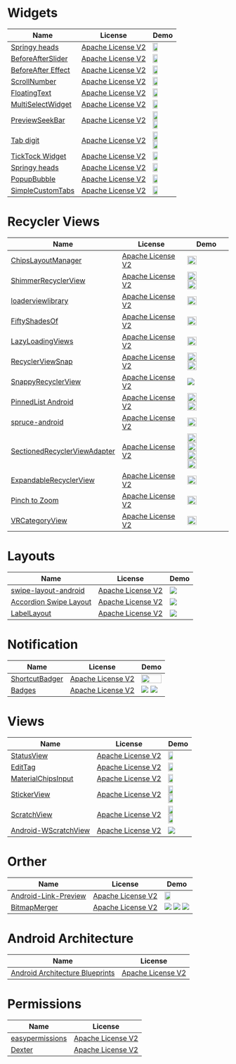 Widgets
======================
Name | License | Demo
--- | --- | ---
[Springy heads](https://android-arsenal.com/details/1/3142#!description) | [Apache License V2](https://www.apache.org/licenses/LICENSE-2.0) | <img src="https://raw.githubusercontent.com/flipkart-incubator/springy-heads/master/demo/demo.gif" width="49%">
[BeforeAfterSlider](https://android-arsenal.com/details/1/4795#!description) | [Apache License V2](https://www.apache.org/licenses/LICENSE-2.0) | <img src="https://raw.githubusercontent.com/developer--/before_after_slider/master/before-after-slider.gif" width="49%">
[BeforeAfter Effect](https://android-arsenal.com/details/1/4690) | [Apache License V2](https://www.apache.org/licenses/LICENSE-2.0) | <img src="https://cloud.githubusercontent.com/assets/4138527/19211444/9713cbdc-8d3c-11e6-84af-18a18ab02efb.gif?utm_source=android-arsenal.com&utm_medium=referral&utm_campaign=4690" width="49%">
[ScrollNumber](https://android-arsenal.com/details/1/3973) | [Apache License V2](https://www.apache.org/licenses/LICENSE-2.0) | <img src="https://raw.githubusercontent.com/a-voyager/ScrollNumber/master/imgs/01.gif" width="49%">
[FloatingText](https://android-arsenal.com/details/1/3360) | [Apache License V2](https://www.apache.org/licenses/LICENSE-2.0) | <img src="https://raw.githubusercontent.com/UFreedom/FloatingText/master/demo.gif" width="49%">
[MultiSelectWidget](https://android-arsenal.com/details/1/3467) | [Apache License V2](https://www.apache.org/licenses/LICENSE-2.0) | <img src="https://github.com/miteshpithadiya/MultiSelectWidget/blob/master/multiselectwidget/src/main/res/multiselectwidget.gif?utm_source=android-arsenal.com&utm_medium=referral&utm_campaign=3467" width="49%">
[PreviewSeekBar](https://android-arsenal.com/details/1/5199) | [Apache License V2](https://www.apache.org/licenses/LICENSE-2.0) | <img src="https://raw.githubusercontent.com/rubensousa/PreviewSeekBar/master/screenshots/playmovies.gif" width="49%"> <img src="https://raw.githubusercontent.com/rubensousa/PreviewSeekBar/master/screenshots/sample.gif" width="49%">
[Tab digit](https://android-arsenal.com/details/1/4786) | [Apache License V2](https://www.apache.org/licenses/LICENSE-2.0) | <img src="https://cloud.githubusercontent.com/assets/4138527/20869273/258ed640-ba6f-11e6-892c-a5986896134c.gif?utm_source=android-arsenal.com&utm_medium=referral&utm_campaign=4786" width="49%"> <img src="https://cloud.githubusercontent.com/assets/4138527/20869514/f503a208-ba73-11e6-800b-802d493e1a86.gif?utm_source=android-arsenal.com&utm_medium=referral&utm_campaign=4786" width="49%">
[TickTock Widget](https://android-arsenal.com/details/1/3556) | [Apache License V2](https://www.apache.org/licenses/LICENSE-2.0) | <img src="https://camo.githubusercontent.com/a99213ab9cbd3056b71b34d551d984ed422a438c/687474703a2f2f692e67697068792e636f6d2f50647835314a426635663930412e676966?utm_source=android-arsenal.com&utm_medium=referral&utm_campaign=3556" width="49%">
[Springy heads](https://android-arsenal.com/details/1/3142#!description) | [Apache License V2](https://www.apache.org/licenses/LICENSE-2.0) | <img src="https://raw.githubusercontent.com/alexive/visual-goodies/master/images/sample1.gif" width="49%"> 
[PopupBubble](https://android-arsenal.com/details/1/4110) | [Apache License V2](https://www.apache.org/licenses/LICENSE-2.0) | <img src="https://camo.githubusercontent.com/3f8912b907378a5227100a1c6d2868d641a826c6/687474703a2f2f7777772e77656269616e6b732e636f6d2f706f707570627562626c652f322e706e67?utm_source=android-arsenal.com&utm_medium=referral&utm_campaign=4110" width="49%"> 
[SimpleCustomTabs](https://android-arsenal.com/details/1/2950) | [Apache License V2](https://www.apache.org/licenses/LICENSE-2.0) | <img src="https://raw.githubusercontent.com/eliseomartelli/SimpleCustomTabs/master/assets/Screenshot1.jpg" width="49%"> 


Recycler Views
======================
Name | License | Demo
--- | --- | ---
[ChipsLayoutManager](https://android-arsenal.com/details/1/4568) | [Apache License V2](https://www.apache.org/licenses/LICENSE-2.0) | <img src="https://github.com/BelooS/ChipsLayoutManager/blob/master/images/demo.gif" width="49%">
[ShimmerRecyclerView](https://android-arsenal.com/details/1/5058) | [Apache License V2](https://www.apache.org/licenses/LICENSE-2.0) | <img src="https://raw.githubusercontent.com/sharish/ShimmerRecyclerView/master/screenshots/list_demo.gif" width="49%"> <img src="https://raw.githubusercontent.com/sharish/ShimmerRecyclerView/master/screenshots/grid_demo.gif" width="49%">
[loaderviewlibrary](https://github.com/elye/loaderviewlibrary) | [Apache License V2](https://www.apache.org/licenses/LICENSE-2.0) | <img src="https://camo.githubusercontent.com/ad3e2fed505b8ae48e2a407f1e21361473605639/68747470733a2f2f7374617469632e7769787374617469632e636f6d2f6d656469612f6437343863335f32383338316330663131306634646336386663643334306235303366383661322537456d76322e676966" width="49%">
[FiftyShadesOf](https://android-arsenal.com/details/1/4505) | [Apache License V2](https://www.apache.org/licenses/LICENSE-2.0) |<img src="/art/cross.gif" width="49%">
[LazyLoadingViews](https://android-arsenal.com/details/1/5405) | [Apache License V2](https://www.apache.org/licenses/LICENSE-2.0) | <img src="https://github.com/jineshfrancs/LazyLoadingViews/blob/master/screens/loading.gif?utm_source=android-arsenal.com&utm_medium=referral&utm_campaign=5405" width="49%">
[RecyclerViewSnap](https://github.com/rubensousa/RecyclerViewSnap) | [Apache License V2](https://www.apache.org/licenses/LICENSE-2.0) | <img src="https://github.com/rubensousa/RecyclerViewSnap/blob/master/screens/snap_googleplay.gif" width="49%"> <img src="https://github.com/rubensousa/RecyclerViewSnap/blob/master/screens/snap_final.gif" width="49%">
[SnappyRecyclerView](https://github.com/Dan-TD/SnappyRecyclerView) | [Apache License V2](https://www.apache.org/licenses/LICENSE-2.0) | <img src="https://github.com/Dan-TD/SnappyRecyclerView/blob/master/app/src/main/assets/demo.gif">
[PinnedList Android](https://github.com/Joseph82/PinnedList-Android) | [Apache License V2](https://www.apache.org/licenses/LICENSE-2.0) | <img src="https://camo.githubusercontent.com/f5d88bebd99eccc89168d93c8c7ba31583733729/68747470733a2f2f7777772e64726f70626f782e636f6d2f732f79753235353862626d7633747763352f746578745f64656d6f312e6769663f7261773d74727565" width="49%"> <img src="https://camo.githubusercontent.com/2bb257d1e851edcbde37313420cb7de1fccbf7af/68747470733a2f2f7777772e64726f70626f782e636f6d2f732f74376d3779643876683677346a69622f696d6167655f64656d6f312e6769663f7261773d74727565" width="49%">
[spruce-android](https://github.com/willowtreeapps/spruce-android) | [Apache License V2](https://www.apache.org/licenses/LICENSE-2.0) | <img src="https://github.com/willowtreeapps/spruce-android/blob/master/imgs/recycler-example.gif" width="49%">
[SectionedRecyclerViewAdapter](https://github.com/luizgrp/SectionedRecyclerViewAdapter) | [Apache License V2](https://www.apache.org/licenses/LICENSE-2.0) | <img src="https://raw.githubusercontent.com/luizgrp/SectionedRecyclerViewAdapter/master/art/sc1.png" width="49%"> <img src="https://raw.githubusercontent.com/luizgrp/SectionedRecyclerViewAdapter/master/art/sc4.png" width="49%"> <img src="https://raw.githubusercontent.com/luizgrp/SectionedRecyclerViewAdapter/master/art/sc2.png" width="49%"> <img src="https://raw.githubusercontent.com/luizgrp/SectionedRecyclerViewAdapter/master/art/sc3.png" width="49%">
[ExpandableRecyclerView](https://github.com/grennis/ExpandableRecyclerView) | [Apache License V2](https://www.apache.org/licenses/LICENSE-2.0) | <img src="/art/ExpandableRecyclerView.jpg" width="49%">
[Pinch to Zoom](https://github.com/okaybroda/ImageZoom) | [Apache License V2](https://www.apache.org/licenses/LICENSE-2.0) | <img src="https://github.com/okaybroda/ImageZoom/blob/master/preview.gif?raw=true" width="49%">
[VRCategoryView](https://github.com/okaybroda/VRCategoryView) | [Apache License V2](https://www.apache.org/licenses/LICENSE-2.0) | <img src="https://github.com/okaybroda/VRCategoryView/raw/master/preview.gif?raw=true" width="49%">

Layouts
======================
Name | License | Demo
--- | --- | ---
[swipe-layout-android](https://github.com/rambler-digital-solutions/swipe-layout-android) | [Apache License V2](https://www.apache.org/licenses/LICENSE-2.0) | <img src="https://raw.githubusercontent.com/rambler-digital-solutions/swipe-layout-android/master/rambler.mail.gif" >
[Accordion Swipe Layout](https://android-arsenal.com/details/1/4821) | [Apache License V2](https://www.apache.org/licenses/LICENSE-2.0) | <img src="https://camo.githubusercontent.com/947a2ee139c3c2f814fb19fcfbfecf2aab9e6b50/687474703a2f2f692e67697068792e636f6d2f6c337652327130384c466b4e48446767382e676966?utm_source=android-arsenal.com&utm_medium=referral&utm_campaign=4821">
[LabelLayout](https://github.com/sonvp/LabelLayout) | [Apache License V2](https://www.apache.org/licenses/LICENSE-2.0) | <img src="https://cloud.githubusercontent.com/assets/22950288/21127972/0bf4a31c-c14b-11e6-9384-666fc77653c1.gif" >

Notification
======================
Name | License | Demo
--- | --- | ---
[ShortcutBadger](https://github.com/leolin310148/ShortcutBadger) | [Apache License V2](https://www.apache.org/licenses/LICENSE-2.0) | <img src="/art/notification.png" width="100%" width="49%">
[Badges](https://github.com/arturogutierrez/Badges) | [Apache License V2](https://www.apache.org/licenses/LICENSE-2.0) | <img src="/art/notification_3.png"> <img src="/art/notification_4.png">

Views
======================
Name | License | Demo
--- | --- | ---
[StatusView](https://android-arsenal.com/details/1/5164) | [Apache License V2](https://www.apache.org/licenses/LICENSE-2.0) | <img src="https://raw.githubusercontent.com/iammert/StatusView/master/art/art.gif?utm_source=android-arsenal.com&utm_medium=referral&utm_campaign=5164" width="49%">
[EditTag](https://github.com/qiugang/EditTag) | [Apache License V2](https://www.apache.org/licenses/LICENSE-2.0) | <img src="https://github.com/qiugang/EditTag/blob/master/screenshots/s01.jpg" width="49%">
[MaterialChipsInput](https://github.com/pchmn/MaterialChipsInput) | [Apache License V2](https://www.apache.org/licenses/LICENSE-2.0) | <img src="https://github.com/pchmn/MaterialChipsInput/blob/master/docs/demo2.gif" width="49%">
[StickerView](https://github.com/wuapnjie/StickerView) | [Apache License V2](https://www.apache.org/licenses/LICENSE-2.0) | <img src="https://github.com/wuapnjie/StickerView/blob/master/screenshots/screenshot1.png" width="49%">  <img src="https://github.com/wuapnjie/StickerView/blob/master/screenshots/screenshot2.png" width="49%">
[ScratchView](https://github.com/sharish/ScratchView) | [Apache License V2](https://www.apache.org/licenses/LICENSE-2.0) | <img src="https://raw.githubusercontent.com/cooltechworks/ScratchView/2ec97c9a539d5976b68bf62ec07df8c727d72be2/screenshots/scratch_image_view_demo.gif" width="49%">  <img src="https://raw.githubusercontent.com/cooltechworks/ScratchView/master/screenshots/scratch_text_view_demo.gif" width="49%">
[Android-WScratchView](https://github.com/sharish/ScratchView) | [Apache License V2](https://www.apache.org/licenses/LICENSE-2.0) | <img src="https://raw.githubusercontent.com/winsontan520/Android-WScratchView/master/github_screenshot.png">


Orther
======================
Name | License | Demo
--- | --- | ---
[Android-Link-Preview](https://github.com/LeonardoCardoso/Android-Link-Preview) | [Apache License V2](https://www.apache.org/licenses/LICENSE-2.0) | <img src="https://github.com/LeonardoCardoso/Android-Link-Preview/blob/master/images/VSejRyV.gif" width="49%">
[BitmapMerger](https://github.com/sharish/BitmapMerger) | [Apache License V2](https://www.apache.org/licenses/LICENSE-2.0) | <img src="https://cloud.githubusercontent.com/assets/13122232/8438305/9f7c2644-1f82-11e5-8f51-25ba7cca0711.gif"> <img src="https://cloud.githubusercontent.com/assets/13122232/8438306/9f83ee9c-1f82-11e5-8734-954a13f1b2f2.gif"> <img src="https://cloud.githubusercontent.com/assets/13122232/8438307/9f8d7c78-1f82-11e5-8d77-7fb9f31dfd6f.gif">

Android Architecture
======================
Name | License 
--- | --- 
[Android Architecture Blueprints](https://github.com/googlesamples/android-architecture) | [Apache License V2](https://www.apache.org/licenses/LICENSE-2.0)


Permissions
======================
Name | License 
--- | --- 
[easypermissions](https://github.com/googlesamples/easypermissions) | [Apache License V2](https://www.apache.org/licenses/LICENSE-2.0)
[Dexter](https://github.com/Karumi/Dexter) | [Apache License V2](https://www.apache.org/licenses/LICENSE-2.0)



